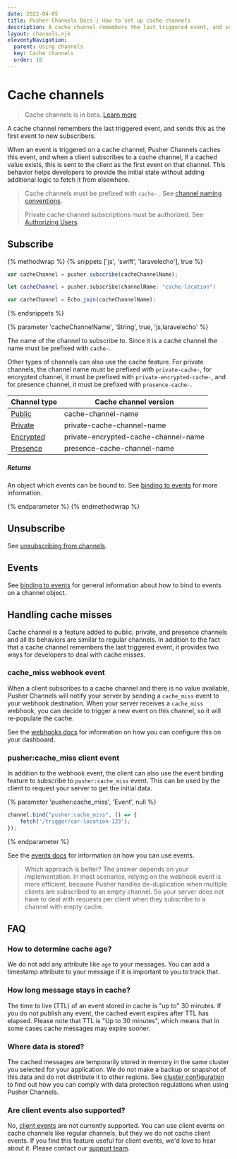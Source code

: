```yaml
---
date: 2022-04-05
title: Pusher Channels Docs | How to set up cache channels
description: A cache channel remembers the last triggered event, and sends this as the first event to new subscribers.
layout: channels.njk
eleventyNavigation:
  parent: Using channels
  key: Cache channels
  order: 10
---
```


# Cache channels

> Cache channels is in beta. [Learn more](https://pusher.com/docs/lab)

A cache channel remembers the last triggered event, and sends this as the first event to new subscribers.

When an event is triggered on a cache channel, Pusher Channels caches this event, and when a client subscribes to a cache channel, if a cached value exists, this is sent to the client as the first event on that channel. This behavior helps developers to provide the initial state without adding additional logic to fetch it from elsewhere.

> Cache channels must be prefixed with `cache-` . See [channel naming conventions](/docs/channels/using_channels/channels#channel-naming-conventions).

> Private cache channel subscriptions must be authorized. See [Authorizing Users](/docs/channels/server_api/authorizing-users).

## Subscribe

{% methodwrap %}
{% snippets ['js', 'swift', 'laravelecho'], true %}

```js
var cacheChannel = pusher.subscribe(cacheChannelName);
```

```swift
let cacheChannel = pusher.subscribe(channelName: "cache-location")
```

```js
var cacheChannel = Echo.join(cacheChannelName);
```

{% endsnippets %}

{% parameter 'cacheChannelName', 'String', true, 'js,laravelecho' %}

The name of the channel to subscribe to. Since it is a cache channel the name must be prefixed with `cache-`.

Other types of channels can also use the cache feature. For private channels, the channel name must be prefixed with `private-cache-`, for encrypted channel, it must be prefixed with `private-encrypted-cache-`, and for presence channel, it must be prefixed with `presence-cache-`.

| Channel type | Cache channel version |
| ----------- | ----------- |
| [Public](/docs/channels/using_channels/public-channels) | cache-channel-name |
| [Private](/docs/channels/using_channels/private-channels) | private-cache-channel-name |
| [Encrypted](/docs/channels/using_channels/encrypted-channels) | private-encrypted-cache-channel-name |
| [Presence](/docs/channels/using_channels/presence-channels) | presence-cache-channel-name |


##### Returns

An object which events can be bound to. See [binding to events](/docs/channels/using_channels/events#binding-to-events) for more information.

{% endparameter %}
{% endmethodwrap %}

## Unsubscribe

See [unsubscribing from channels](/docs/channels/using_channels/public-channels#unsubscribe).

## Events

See [binding to events](/docs/channels/using_channels/events#binding-to-events) for general information about how to bind to events on a channel object.

## Handling cache misses

Cache channel is a feature added to public, private, and presence channels and all its behaviors are similar to regular channels. In addition to the fact that a cache channel remembers the last triggered event, it provides two ways for developers to deal with cache misses.

### cache_miss webhook event

When a client subscribes to a cache channel and there is no value available, Pusher Channels will notify your server by sending a `cache_miss` event to your webhook destination. When your server receives a `cache_miss` webhook, you can decide to trigger a new event on this channel, so it will re-populate the cache.

See the [webhooks docs](/docs/channels/server_api/webhooks/#cache_miss) for information on how you can configure this on your dashboard.

### pusher:cache_miss client event

In addition to the webhook event, the client can also use the event binding feature to subscribe to `pusher:cache_miss` event. This can be used by the client to request your server to get the initial data.

{% parameter 'pusher:cache_miss', 'Event', null %}

```js
channel.bind("pusher:cache_miss", () => {
    fetch('/trigger/car-location-123');
});
```

{% endparameter %}

See the [events docs](/docs/channels/using_channels/events) for information on how you can use events.

> Which approach is better? The answer depends on your implementation. In most scenarios, relying on the webhook event is more efficient, because Pusher handles de-duplication when multiple clients are subscribed to an empty channel. So your server does not have to deal with requests per client when they subscribe to a channel with empty cache.

## FAQ

### How to determine cache age?

We do not add any attribute like `age` to your messages. You can add a timestamp attribute to your message if it is important to you to track that.

### How long message stays in cache?

The time to live (TTL) of an event stored in cache is "up to" 30 minutes. If you do not publish any event, the cached event expires after TTL has elapsed. Please note that TTL is "Up to 30 minutes", which means that in some cases cache messages may expire sooner.

### Where data is stored?

The cached messages are temporarily stored in memory in the same cluster you selected for your application. We do not make a backup or snapshot of this data and do not distribute it to other regions. See [cluster configuration](/docs/channels/miscellaneous/clusters) to find out how you can comply with data protection regulations when using Pusher Channels.

### Are client events also supported?

No, [client events](/docs/channels/using_channels/events/#triggering-client-events) are not currently supported. You can use client events on cache channels like regular channels, but they we do not cache client events. If you find this feature useful for client events, we'd love to hear about it. Please contact our [support team](https://support.pusher.com/hc/en-us/requests/new).
